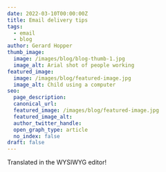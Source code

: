 ```yaml
---
date: 2022-03-10T00:00:00Z
title: Email delivery tips
tags:
  - email
  - blog
author: Gerard Hopper
thumb_image:
  image: /images/blog/blog-thumb-1.jpg
  image_alt: Arial shot of people working
featured_image:
  image: /images/blog/featured-image.jpg
  image_alt: Child using a computer
seo:
  page_description:
  canonical_url:
  featured_image: /images/blog/featured-image.jpg
  featured_image_alt:
  author_twitter_handle:
  open_graph_type: article
  no_index: false
draft: false
---
```


Translated in the WYSIWYG editor!
